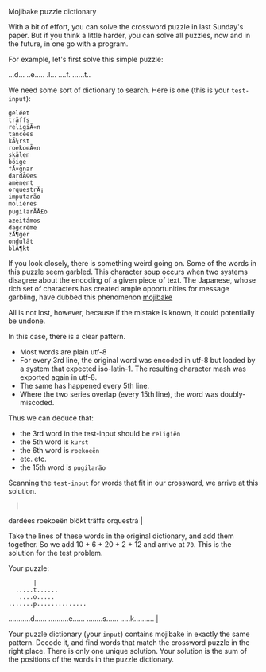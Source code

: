 Mojibake puzzle dictionary

With a bit of effort, you can solve the crossword puzzle in last Sunday's paper. But if you think a little harder, you can solve all puzzles, now and in the future, in one go with a program.

For example, let's first solve this simple puzzle:

   ...d...
    ..e.....
     .l...
  ....f.
......t..

We need some sort of dictionary to search. Here is one (this is your `test-input`):

```
geléet
träffs
religiÃ«n
tancées
kÃ¼rst
roekoeÃ«n
skälen
böige
fÃ¤gnar
dardÃ©es
amènent
orquestrÃ¡
imputarão
molières
pugilarÃÂ£o
azeitámos
dagcrème
zÃ¶ger
ondulât
blÃ¶kt
```

If you look closely, there is something weird going on. Some of the words in this puzzle seem garbled. This character soup occurs when two systems disagree about the encoding of a given piece of text. The Japanese, whose rich set of characters has created ample opportunities for message garbling, have dubbed this phenomenon [mojibake](https://en.wikipedia.org/wiki/Mojibake)

All is not lost, however, because if the mistake is known, it could potentially be undone.

In this case, there is a clear pattern.

* Most words are plain utf-8
* For every 3rd line, the original word was encoded in utf-8 but loaded by a system that expected iso-latin-1. The resulting character mash was exported again in utf-8. 
* The same has happened every 5th line.
* Where the two series overlap (every 15th line), the word was doubly-miscoded.

Thus we can deduce that:

* the 3rd word in the test-input should be `religiën`
* the 5th word is `kürst`
* the 6th word is `roekoeën`
* etc. etc.
* the 15th word is `pugilarão`

Scanning the `test-input` for words that fit in our crossword, we arrive at this solution. 

      |     
   dardées
    roekoeën
     blökt
  träffs
orquestrá
      |    

Take the lines of these words in the original dictionary, and add them together. 
So we add 10 + 6 + 20 + 2 + 12 and arrive at `70`. This is the solution for the test problem.


Your puzzle:

           |
      .....t......
       ....o.....
    .......p..............
...........d......
 ..........e......
   ........s......
      .....k..........
           |

Your puzzle dictionary (your `input`) contains mojibake in exactly the same pattern. Decode it, and find words that match the crossword puzzle in the right place. There is only one unique solution. Your solution is the sum of the positions of the words in the puzzle dictionary.
